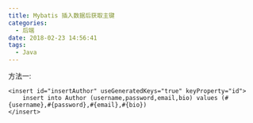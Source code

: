 ```yaml
---
title: Mybatis 插入数据后获取主键
categories:
  - 后端
date: 2018-02-23 14:56:41
tags:
  - Java
---
```


方法一:

    <insert id="insertAuthor" useGeneratedKeys="true" keyProperty="id"> 
        insert into Author (username,password,email,bio) values (#{username},#{password},#{email},#{bio}) 
    </insert>